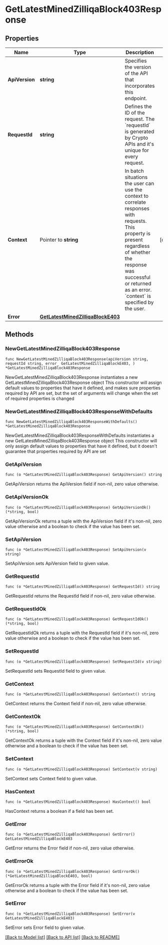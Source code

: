 # GetLatestMinedZilliqaBlock403Response

## Properties

Name | Type | Description | Notes
------------ | ------------- | ------------- | -------------
**ApiVersion** | **string** | Specifies the version of the API that incorporates this endpoint. | 
**RequestId** | **string** | Defines the ID of the request. The &#x60;requestId&#x60; is generated by Crypto APIs and it&#39;s unique for every request. | 
**Context** | Pointer to **string** | In batch situations the user can use the context to correlate responses with requests. This property is present regardless of whether the response was successful or returned as an error. &#x60;context&#x60; is specified by the user. | [optional] 
**Error** | [**GetLatestMinedZilliqaBlockE403**](GetLatestMinedZilliqaBlockE403.md) |  | 

## Methods

### NewGetLatestMinedZilliqaBlock403Response

`func NewGetLatestMinedZilliqaBlock403Response(apiVersion string, requestId string, error_ GetLatestMinedZilliqaBlockE403, ) *GetLatestMinedZilliqaBlock403Response`

NewGetLatestMinedZilliqaBlock403Response instantiates a new GetLatestMinedZilliqaBlock403Response object
This constructor will assign default values to properties that have it defined,
and makes sure properties required by API are set, but the set of arguments
will change when the set of required properties is changed

### NewGetLatestMinedZilliqaBlock403ResponseWithDefaults

`func NewGetLatestMinedZilliqaBlock403ResponseWithDefaults() *GetLatestMinedZilliqaBlock403Response`

NewGetLatestMinedZilliqaBlock403ResponseWithDefaults instantiates a new GetLatestMinedZilliqaBlock403Response object
This constructor will only assign default values to properties that have it defined,
but it doesn't guarantee that properties required by API are set

### GetApiVersion

`func (o *GetLatestMinedZilliqaBlock403Response) GetApiVersion() string`

GetApiVersion returns the ApiVersion field if non-nil, zero value otherwise.

### GetApiVersionOk

`func (o *GetLatestMinedZilliqaBlock403Response) GetApiVersionOk() (*string, bool)`

GetApiVersionOk returns a tuple with the ApiVersion field if it's non-nil, zero value otherwise
and a boolean to check if the value has been set.

### SetApiVersion

`func (o *GetLatestMinedZilliqaBlock403Response) SetApiVersion(v string)`

SetApiVersion sets ApiVersion field to given value.


### GetRequestId

`func (o *GetLatestMinedZilliqaBlock403Response) GetRequestId() string`

GetRequestId returns the RequestId field if non-nil, zero value otherwise.

### GetRequestIdOk

`func (o *GetLatestMinedZilliqaBlock403Response) GetRequestIdOk() (*string, bool)`

GetRequestIdOk returns a tuple with the RequestId field if it's non-nil, zero value otherwise
and a boolean to check if the value has been set.

### SetRequestId

`func (o *GetLatestMinedZilliqaBlock403Response) SetRequestId(v string)`

SetRequestId sets RequestId field to given value.


### GetContext

`func (o *GetLatestMinedZilliqaBlock403Response) GetContext() string`

GetContext returns the Context field if non-nil, zero value otherwise.

### GetContextOk

`func (o *GetLatestMinedZilliqaBlock403Response) GetContextOk() (*string, bool)`

GetContextOk returns a tuple with the Context field if it's non-nil, zero value otherwise
and a boolean to check if the value has been set.

### SetContext

`func (o *GetLatestMinedZilliqaBlock403Response) SetContext(v string)`

SetContext sets Context field to given value.

### HasContext

`func (o *GetLatestMinedZilliqaBlock403Response) HasContext() bool`

HasContext returns a boolean if a field has been set.

### GetError

`func (o *GetLatestMinedZilliqaBlock403Response) GetError() GetLatestMinedZilliqaBlockE403`

GetError returns the Error field if non-nil, zero value otherwise.

### GetErrorOk

`func (o *GetLatestMinedZilliqaBlock403Response) GetErrorOk() (*GetLatestMinedZilliqaBlockE403, bool)`

GetErrorOk returns a tuple with the Error field if it's non-nil, zero value otherwise
and a boolean to check if the value has been set.

### SetError

`func (o *GetLatestMinedZilliqaBlock403Response) SetError(v GetLatestMinedZilliqaBlockE403)`

SetError sets Error field to given value.



[[Back to Model list]](../README.md#documentation-for-models) [[Back to API list]](../README.md#documentation-for-api-endpoints) [[Back to README]](../README.md)


